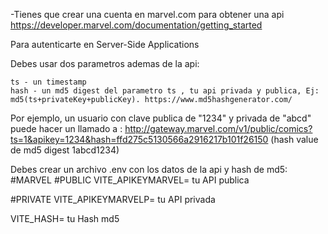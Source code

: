 -Tienes que crear una cuenta en marvel.com para obtener una api https://developer.marvel.com/documentation/getting_started

Para autenticarte en Server-Side Applications

Debes usar dos parametros ademas de la api:

    ts - un timestamp
    hash - un md5 digest del parametro ts , tu api privada y publica, Ej: md5(ts+privateKey+publicKey). https://www.md5hashgenerator.com/

Por ejemplo, un usuario con clave publica de "1234" y privada de "abcd" puede hacer un llamado a : http://gateway.marvel.com/v1/public/comics?ts=1&apikey=1234&hash=ffd275c5130566a2916217b101f26150 (hash value de md5 digest 1abcd1234)

Debes crear un archivo .env con los datos de la api y hash de md5:
#MARVEL
#PUBLIC
VITE_APIKEYMARVEL= tu API publica

#PRIVATE
VITE_APIKEYMARVELP= tu API privada

VITE_HASH= tu Hash md5
